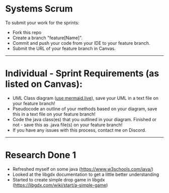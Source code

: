 # Systems Scrum 

To submit your work for the sprints:
* Fork this repo
* Create a branch "feature[Name]".
* Commit and push your code from your IDE to your feature branch.
* Submit the URL of your feature branch in Canvas.

-------

# Individual - Sprint Requirements (as listed on Canvas):
* UML Class diagram ([use mermaid.live](https://mermaid.live/)), save your UML in a text file on your feature branch!
* Pseudocode an outline of your methods based on your diagram, save this in a text file on your feature branch!
* Code the java class(es) that you outlined in your diagram. Finished or not - save this as .java file(s) on your feature branch!
* If you have any issues with this process, contact me on Discord.

-------

# Research Done 1 
* Refreshed myself on some java (https://www.w3schools.com/java/)
* Looked at the libgdx documentation to get a little better understanding
* Started to create simple drop game in libgdx (https://libgdx.com/wiki/start/a-simple-game)







